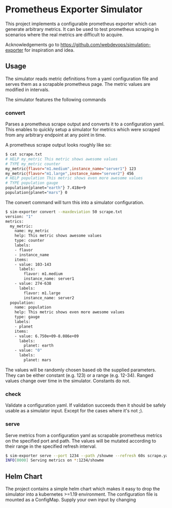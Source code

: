 # Prometheus Exporter Simulator

This project implements a configurable prometheus exporter which can generate arbitrary metrics. It can be used to test prometheus scraping in scenarios where the real metrics are difficult to acquire.

Acknowledgements go to <https://github.com/webdevops/simulation-exporter> for inspiration and idea.

## Usage

The simulator reads metric definitions from a yaml configuration file and serves them as a scrapable prometheus page. The metric values are modified in intervals.

The simulator features the following commands

### convert

Parses a prometheus scrape output and converts it to a configuration yaml. This enables to quickly setup a simulator for metrics which were scraped from any arbitrary endpoint at any point in time.

A prometheus scrape output looks roughly like so:

```sh
$ cat scrape.txt
# HELP my_metric This metric shows awesome values
# TYPE my_metric counter
my_metric{flavor="m1.medium",instance_name="server1"} 123
my_metric{flavor="m1.large",instance_name="server2"} 456
# HELP population This metric shows even more awesome values
# TYPE population gauge
population{planet="earth"} 7.418e+9
population{planet="mars"} 0
```

The convert command will turn this into a simulator configuration.

```sh
$ sim-exporter convert --maxdeviation 50 scrape.txt
version: "1"
metrics:
  my_metric:
    name: my_metric
    help: This metric shows awesome values
    type: counter
    labels:
    - flavor
    - instance_name
    items:
    - value: 103-143
      labels:
        flavor: m1.medium
        instance_name: server1
    - value: 274-638
      labels:
        flavor: m1.large
        instance_name: server2
  population:
    name: population
    help: This metric shows even more awesome values
    type: gauge
    labels:
    - planet
    items:
    - value: 6.750e+09-8.086e+09
      labels:
        planet: earth
    - value: "0"
      labels:
        planet: mars
```

The values will be randomly chosen based ob the supplied parameters. They can be either constant (e.g. 123) or a range (e.g. 12-34). Ranged values change over time in the simulator. Constants do not.

### check

Validate a configuration yaml. If validation succeeds then it should be safely usable as a simulator input. Except for the cases where it's not ;).

### serve

Serve metrics from a configuration yaml as scrapable prometheus metrics on the specified port and path. The values will be mutated according to their range in the specified refresh interval.

```sh
$ sim-exporter serve --port 1234 --path /showme --refresh 60s scrape.yaml
INFO[0000] Serving metrics on *:1234/showme
```

## Helm Chart

The project contains a simple helm chart which makes it easy to drop the simulator into a kubernetes >=1.19 environment. The configuration file is mounted as a ConfigMap. Supply your own input by changing